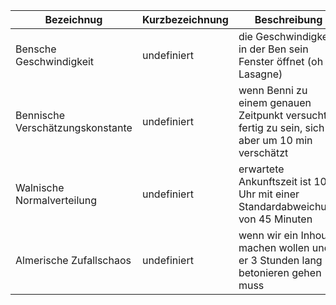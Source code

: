 
Bezeichnug | Kurzbezeichnung | Beschreibung
--- | ---- | ---------
Bensche Geschwindigkeit | undefiniert | die Geschwindigkeit in der Ben sein Fenster öffnet (oh Lasagne)|
Bennische Verschätzungskonstante | undefiniert | wenn Benni zu einem genauen Zeitpunkt versucht fertig zu sein, sich aber um 10 min verschätzt
Walnische Normalverteilung | undefiniert | erwartete Ankunftszeit ist 10 Uhr mit einer Standardabweichung von 45 Minuten
Almerische Zufallschaos | undefiniert | wenn wir ein Inhouse machen wollen und er 3 Stunden lang betonieren gehen muss

